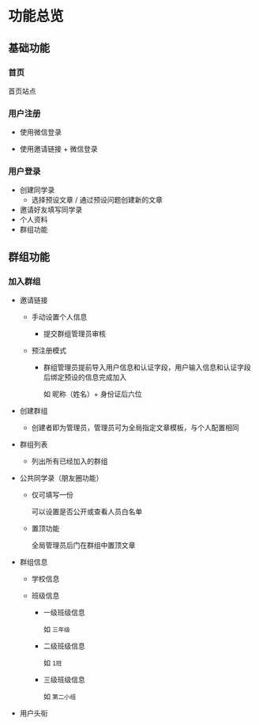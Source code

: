 # 功能总览

## 基础功能

### 首页

首页站点

### 用户注册

- 使用微信登录

- 使用邀请链接 + 微信登录

### 用户登录

- 创建同学录
	- 选择预设文章 / 通过预设问题创建新的文章
- 邀请好友填写同学录
- 个人资料
- 群组功能

## 群组功能

### 加入群组

- 邀请链接

	- 手动设置个人信息
		- 提交群组管理员审核

	- 预注册模式

		- 群组管理员提前导入用户信息和认证字段，用户输入信息和认证字段后绑定预设的信息完成加入

			如 昵称（姓名）+ 身份证后六位

- 创建群组

	- 创建者即为管理员，管理员可为全局指定文章模板，与个人配置相同

- 群组列表

	- 列出所有已经加入的群组

- 公共同学录（朋友圈功能）

	- 仅可填写一份

		可以设置是否公开或查看人员白名单

	- 置顶功能

		全局管理员后门在群组中置顶文章

- 群组信息

	- 学校信息

	- 班级信息

		- 一级班级信息

			如 `三年级`

		- 二级班级信息

			如 `1班`

		- 三级班级信息

			如 `第二小组`

- 用户头衔